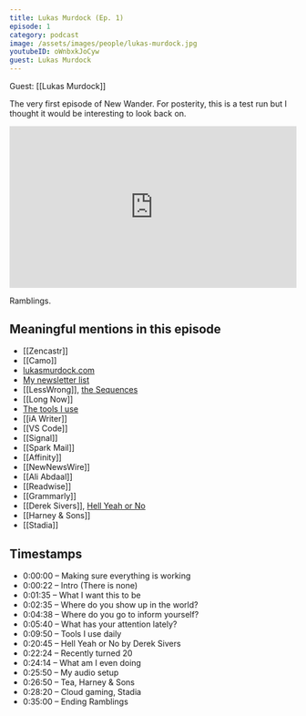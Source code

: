 ```yaml
---
title: Lukas Murdock (Ep. 1)
episode: 1
category: podcast
image: /assets/images/people/lukas-murdock.jpg
youtubeID: oWnbxkJoCyw
guest: Lukas Murdock
---
```


Guest: [[Lukas Murdock]]

The very first episode of New Wander. For posterity, this is a test run but I thought it would be interesting to look back on.

<div style="position: relative;padding-bottom: 56.25%;height: 0;">
<iframe style="position: absolute;top:0;left:0;width:100%;height:100%;" width="560" height="315" src="https://www.youtube.com/embed/{{ page.youtubeID }}" frameborder="0" allow="accelerometer; autoplay; clipboard-write; encrypted-media; gyroscope; picture-in-picture" allowfullscreen></iframe>
</div>

Ramblings.

## Meaningful mentions in this episode

- [[Zencastr]]
- [[Camo]]
- [lukasmurdock.com](https://lukasmurdock.com/)
- [My newsletter list](https://lukasmurdock.com/about#mailing-lists)
- [[LessWrong]], [the Sequences](https://www.readthesequences.com/)
- [[Long Now]]
- [The tools I use](https://lukasmurdock.com/about#daily-software)
- [[iA Writer]]
- [[VS Code]]
- [[Signal]]
- [[Spark Mail]]
- [[Affinity]]
- [[NewNewsWire]]
- [[Ali Abdaal]]
- [[Readwise]]
- [[Grammarly]]
- [[Derek Sivers]], [Hell Yeah or No](https://sive.rs/n)
- [[Harney & Sons]]
- [[Stadia]]

## Timestamps
- 0:00:00 – Making sure everything is working
- 0:00:22 – Intro (There is none)
- 0:01:35 – What I want this to be
- 0:02:35 – Where do you show up in the world?
- 0:04:38 – Where do you go to inform yourself?
- 0:05:40 – What has your attention lately?
- 0:09:50 – Tools I use daily
- 0:20:45 – Hell Yeah or No by Derek Sivers
- 0:22:24 – Recently turned 20
- 0:24:14 – What am I even doing
- 0:25:50 – My audio setup
- 0:26:50 – Tea, Harney & Sons
- 0:28:20 – Cloud gaming, Stadia
- 0:35:00 – Ending Ramblings